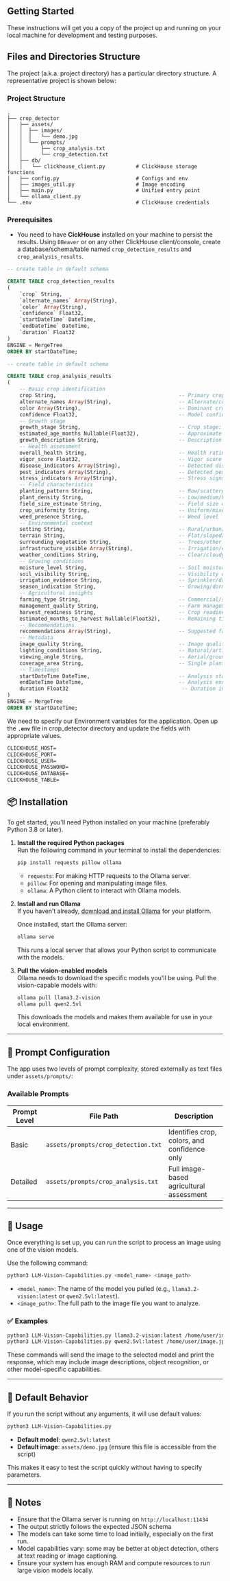 ## Getting Started

These instructions will get you a copy of the project up and running on your local machine for development and testing purposes.

## Files and Directories Structure

The project (a.k.a. project directory) has a particular directory structure. A representative project is shown below:

### Project Structure

```text
.
├── crop_detector
│   ├── assets/
│   │  ├── images/
│   │  │   └── demo.jpg
│   │  └── prompts/
│   │      ├── crop_analysis.txt
│   │      └── crop_detection.txt
│   ├── db/
│   │   └── clickhouse_client.py          # ClickHouse storage functions
│   ├── config.py                         # Configs and env
│   ├── images_util.py                    # Image encoding
│   ├── main.py                           # Unified entry point
│   └── ollama_client.py
└── .env                                  # ClickHouse credentials
```

### Prerequisites

*	You need to have **CickHouse** installed on your machine to persist the results. Using `DBeaver` or on any other ClickHouse client/console, create a database/schema/table named `crop_detection_results` and `crop_analysis_results`. 

~~~sql
-- create table in default schema

CREATE TABLE crop_detection_results
(
    `crop` String,
    `alternate_names` Array(String),
    `color` Array(String),
    `confidence` Float32,
    `startDateTime` DateTime,
    `endDateTime` DateTime,
    `duration` Float32
)
ENGINE = MergeTree
ORDER BY startDateTime;
~~~

~~~sql
-- create table in default schema

CREATE TABLE crop_analysis_results
(
    -- Basic crop identification
    crop String,                                        -- Primary crop name
    alternate_names Array(String),                      -- Alternate/common names
    color Array(String),                                -- Dominant crop colors
    confidence Float32,                                 -- Model confidence (0 to 1)
    -- Growth stage
    growth_stage String,                                -- Crop stage: seedling/vegetative/etc.
    estimated_age_months Nullable(Float32),             -- Approximate crop age
    growth_description String,                          -- Description of growth stage
    -- Health assessment
    overall_health String,                              -- Health rating: excellent/good/fair/poor
    vigor_score Float32,                                -- Vigor score (0 to 1)
    disease_indicators Array(String),                   -- Detected diseases
    pest_indicators Array(String),                      -- Detected pest damage
    stress_indicators Array(String),                    -- Stress signs: drought/nutrient/etc.
    -- Field characteristics
    planting_pattern String,                            -- Row/scattered/etc.
    plant_density String,                               -- Low/medium/high
    field_size_estimate String,                         -- Field size category
    crop_uniformity String,                             -- Uniform/mixed/irregular
    weed_presence String,                               -- Weed level
    -- Environmental context
    setting String,                                     -- Rural/urban/greenhouse/etc.
    terrain String,                                     -- Flat/sloped/etc.
    surrounding_vegetation String,                      -- Trees/other crops/buildings
    infrastructure_visible Array(String),               -- Irrigation/equipment/etc.
    weather_conditions String,                          -- Clear/cloudy/wet/dry
    -- Growing conditions
    moisture_level String,                              -- Soil moisture state
    soil_visibility String,                             -- Visibility of soil in image
    irrigation_evidence String,                         -- Sprinkler/drip/furrow/etc.
    season_indication String,                           -- Growing/dormant/harvest_time
    -- Agricultural insights
    farming_type String,                                -- Commercial/subsistence/experimental
    management_quality String,                          -- Farm management quality
    harvest_readiness String,                           -- Crop readiness for harvest
    estimated_months_to_harvest Nullable(Float32),      -- Remaining time to harvest
    -- Recommendations
    recommendations Array(String),                      -- Suggested farming actions
    -- Metadata
    image_quality String,                               -- Image quality rating
    lighting_conditions String,                         -- Natural/artificial/low light
    viewing_angle String,                               -- Aerial/ground/close-up
    coverage_area String,                               -- Single plant / field overview
    -- Timestamps
    startDateTime DateTime,                             -- Analysis start time
    endDateTime DateTime,                               -- Analysis end time
    duration Float32                                     -- Duration in seconds (end - start)
)
ENGINE = MergeTree
ORDER BY startDateTime;
~~~

We need to specify our Environment variables for the application. Open up the **`.env`** file in crop_detector directory and update the fields with appropriate values.

~~~txt
CLICKHOUSE_HOST= 
CLICKHOUSE_PORT= 
CLICKHOUSE_USER= 
CLICKHOUSE_PASSWORD= 
CLICKHOUSE_DATABASE= 
CLICKHOUSE_TABLE= 
~~~

## 📦 Installation

To get started, you'll need Python installed on your machine (preferably Python 3.8 or later).

1. **Install the required Python packages**  
   Run the following command in your terminal to install the dependencies:

   ```bash
   pip install requests pillow ollama
   ```

   - `requests`: For making HTTP requests to the Ollama server.
   - `pillow`: For opening and manipulating image files.
   - `ollama`: A Python client to interact with Ollama models.

2. **Install and run Ollama**  
   If you haven’t already, [download and install Ollama](https://ollama.com/download) for your platform.

   Once installed, start the Ollama server:

   ```bash
   ollama serve
   ```

   This runs a local server that allows your Python script to communicate with the models.

3. **Pull the vision-enabled models**  
   Ollama needs to download the specific models you'll be using. Pull the vision-capable models with:

   ```bash
   ollama pull llama3.2-vision
   ollama pull qwen2.5vl
   ```

   This downloads the models and makes them available for use in your local environment.

---

## 🧠 Prompt Configuration

The app uses two levels of prompt complexity, stored externally as text files under `assets/prompts/`:

### Available Prompts

| Prompt Level | File Path                             | Description                                  |
|--------------|---------------------------------------|----------------------------------------------|
| Basic        | `assets/prompts/crop_detection.txt`   | Identifies crop, colors, and confidence only |
| Detailed     | `assets/prompts/crop_analysis.txt`    | Full image-based agricultural assessment     |

---

## 🚀 Usage

Once everything is set up, you can run the script to process an image using one of the vision models.

Use the following command:

```bash
python3 LLM-Vision-Capabilities.py <model_name> <image_path>
```

- `<model_name>`: The name of the model you pulled (e.g., `llama3.2-vision:latest` or `qwen2.5vl:latest`).
- `<image_path>`: The full path to the image file you want to analyze.

### ✅ Examples

```bash
python3 LLM-Vision-Capabilities.py llama3.2-vision:latest /home/user/image.jpg
python3 LLM-Vision-Capabilities.py qwen2.5vl:latest /home/user/image.jpg
```

These commands will send the image to the selected model and print the response, which may include image descriptions, object recognition, or other model-specific capabilities.

---

## 🧠 Default Behavior

If you run the script without any arguments, it will use default values:

```bash
python3 LLM-Vision-Capabilities.py
```

- **Default model**: `qwen2.5vl:latest`
- **Default image**: `assets/demo.jpg` (ensure this file is accessible from the script)

This makes it easy to test the script quickly without having to specify parameters.

---

## 📝 Notes

- Ensure that the Ollama server is running on `http://localhost:11434`
- The output strictly follows the expected JSON schema
- The models can take some time to load initially, especially on the first run.
- Model capabilities vary: some may be better at object detection, others at text reading or image captioning.
- Ensure your system has enough RAM and compute resources to run large vision models locally.
